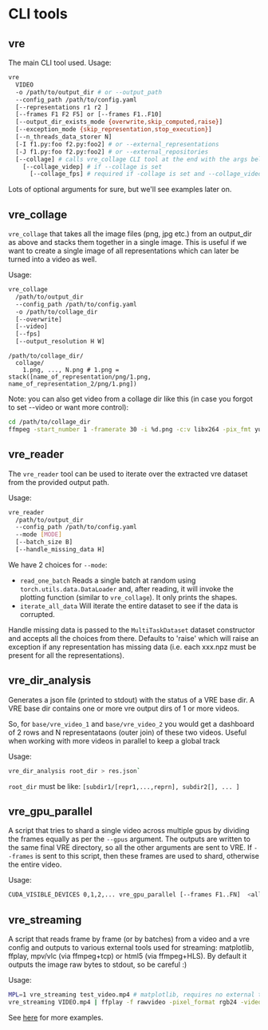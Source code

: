 # CLI tools

## vre

The main CLI tool used. Usage:

```bash
vre
  VIDEO
  -o /path/to/output_dir # or --output_path
  --config_path /path/to/config.yaml
  [--representations r1 r2 ]
  [--frames F1 F2 F5] or [--frames F1..F10]
  [--output_dir_exists_mode {overwrite,skip_computed,raise}]
  [--exception_mode {skip_representation,stop_execution}]
  [--n_threads_data_storer N]
  [-I f1.py:foo f2.py:foo2] # or --external_representations
  [-J f1.py:foo f2.py:foo2] # or --external_repositories
  [--collage] # calls vre_collage CLI tool at the end with the args below
    [--collage_videp] # if --collage is set
      [--collage_fps] # required if -collage is set and --collage_video is set
```

Lots of optional arguments for sure, but we'll see examples later on.

## vre_collage

`vre_collage` that takes all the image files (png, jpg etc.) from an output_dir as above and
stacks them together in a single image. This is useful if we want to create a single image of all representations which
can later be turned into a video as well.

Usage:
```bash
vre_collage
  /path/to/output_dir
  --config_path /path/to/config.yaml
  -o /path/to/collage_dir
  [--overwrite]
  [--video]
  [--fps]
  [--output_resolution H W]
```

```
/path/to/collage_dir/
  collage/
    1.png, ..., N.png # 1.png = stack([name_of_representation/png/1.png, name_of_representation_2/png/1.png])
```

Note: you can also get video from a collage dir like this (in case you forgot to set --video or want more control):

```bash
cd /path/to/collage_dir
ffmpeg -start_number 1 -framerate 30 -i %d.png -c:v libx264 -pix_fmt yuv420p /path/to/collage.mp4;
```

## vre_reader

The `vre_reader` tool can be used to iterate over the extracted vre dataset from the provided output path.

Usage:
```bash
vre_reader
  /path/to/output_dir
  --config_path /path/to/config.yaml
  --mode [MODE]
  [--batch_size B]
  [--handle_missing_data H]
```

We have 2 choices for `--mode`:
- `read_one_batch` Reads a single batch at random using `torch.utils.data.DataLoader` and, after reading, it will invoke the plotting function (similar to `vre_collage`). It only prints the shapes.
- `iterate_all_data` Will iterate the entire dataset to see if the data is corrupted.

Handle missing data is passed to the `MultiTaskDataset` dataset constructor and accepts all the choices from there.
Defaults to 'raise' which will raise an exception if any representation has missing data (i.e. each xxx.npz must be
present for all the representations).

## vre_dir_analysis

Generates a json file (printed to stdout) with the status of a VRE base dir. A VRE base dir contains one or more vre output dirs of 1 or more videos.

So, for `base/vre_video_1` and `base/vre_video_2` you would get a dashboard of 2 rows and N representataons (outer join) of these two videos. Useful when working with more videos in parallel to keep a global track

Usage:

```bash
vre_dir_analysis root_dir > res.json`
```

`root_dir` must be like: `[subdir1/[repr1,...,reprn], subdir2[], ... ]`

## vre_gpu_parallel

A script that tries to shard a single video across multiple gpus by dividing the frames equally as per the `--gpus` argument. The outputs are written to the same final VRE directory, so all the other arguments are sent to VRE. If `--frames` is sent to this script, then these frames are used to shard, otherwise the entire video.

Usage:

```bash
CUDA_VISIBLE_DEVICES 0,1,2,... vre_gpu_parallel [--frames F1..FN]  <all the other vre args>
```

## vre_streaming

A script that reads frame by frame (or by batches) from a video and a vre config and outputs to various external tools used for streaming: matplotlib, ffplay, mpv/vlc (via ffmpeg+tcp) or html5 (via ffmpeg+HLS). By default it outputs the image raw bytes to stdout, so be careful :)

Usage:
```bash
MPL=1 vre_streaming test_video.mp4 # matplotlib, requires no external tools
vre_streaming VIDEO.mp4 | ffplay -f rawvideo -pixel_format rgb24 -video_size 1280x360 -framerate 30 -i - # ffplay
```

See [here](examples/vre_streaming/README.md) for more examples.
